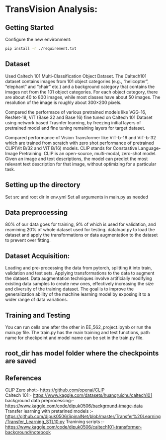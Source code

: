 # TransVision Analysis:
## Getting Started 
Configure the new environment:

```sh
pip install -r ./requirement.txt
```

## Dataset 
Used Caltech 101 Multi-Classification Object Dataset. The Caltech101 dataset contains images from 101 object categories (e.g., “helicopter”, “elephant” and “chair” etc.) and a background category that contains the images not from the 101 object categories. For each object category, there are about 40 to 800 images, while most classes have about 50 images. The resolution of the image is roughly about 300×200 pixels.

Compared the performace of various pretrained models like VGG-16, ResNet-18, ViT (Base 32 and Base 16) fine tuned on Caltech 101 Dataset using network based Trasnfer learning, by freezing initial layers of pretrained model and fine tuning remaining layers for target dataset. 

Compared performance of Vision Transformer like ViT-b-16 and ViT-b-32 which are trained from scratch with zero shot performance of pretrained CLIP(Vit B/32 and ViT B/16) models. CLIP stands for Constastive Language-Image Pretraining: CLIP is an open-source, multi-modal, zero-shot model. Given an image and text descriptions, the model can predict the most relevant text description for that image, without optimizing for a particular task.

## Setting up the directory
Set src and root dir in env.yml
Set all arguments in main.py as needed
## Data preprocessing
80% of our data goes for training, 9%  of which is used for validation, and reamining 20% of whole dataset used for testing. dataload.py to load the dataset and apply the transformations or data augmentation to the dataset to prevent over fitting. 

## Dataset Acquisition: 
Loading and pre-processing the data from pytorch, splitting it into train, validation and test sets. Applying transformations to the data to augment the dataset. Data augmentation techniques involve artificially modifying existing data samples to create new ones, effectively increasing the size and diversity of the training dataset. The goal is to improve the generalization ability of the machine learning model by exposing it to a wider range of data variations.

## Training and Testing
You can run cells one after the other in EE_562_project.ipynb or run the main.py file. The
train.py has the main training and test functions, path name for checkpoint and model name can be set in the train.py file.

## root_dir has model folder where the checkpoints are saved

## References
CLIP Zero shot:- https://github.com/openai/CLIP   
Caltech 101:- https://www.kaggle.com/datasets/huangruichu/caltech101   
background data preprocessing:- https://www.kaggle.com/code/dipuk0506/background-image-data   
Transfer learning with pretarined models :- https://github.com/dipuk0506/SpinalNet/blob/master/Transfer%20Learning/Transfer_Learning_STL10.py
Tranining scripts :- https://www.kaggle.com/code/dipuk0506/caltech101-transformer-background/notebook
